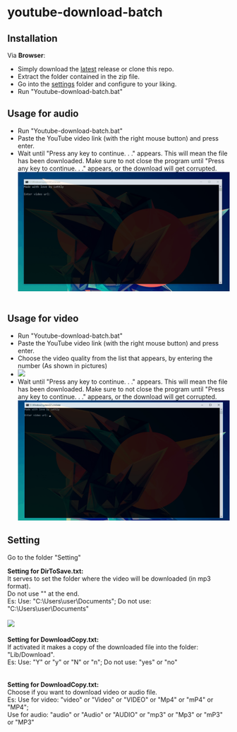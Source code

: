 # youtube-download-batch

## Installation

Via **Browser**: 
- Simply download the [latest](https://github.com/Lettly/youtube-download-batch/archive/master.zip) release or clone this repo.<br />
- Extract the folder contained in the zip file.<br />
- Go into the [settings](#setting) folder and configure to your liking.
- Run "Youtube-download-batch.bat"<br />

## Usage for audio
- Run "Youtube-download-batch.bat"<br />
- Paste the YouTube video link (with the right mouse button) and press enter.<br />
- Wait until "Press any key to continue. . ." appears. This will mean the file has been downloaded. Make sure to not close the program until "Press any key to continue. . ." appears, or the download will get corrupted.
![](https://raw.githubusercontent.com/Lettly/Wiki-file/master/youtube-download-batch/Yt-dl.gif) <br /><br />

## Usage for video
- Run "Youtube-download-batch.bat"<br />
- Paste the YouTube video link (with the right mouse button) and press enter.<br />
- Choose the video quality from the list that appears, by entering the number (As shown in pictures)
- ![](http://image.prntscr.com/image/112a4fd9a9ed4421a91ef7033b9b52ed.png)<br />
- Wait until "Press any key to continue. . ." appears. This will mean the file has been downloaded. Make sure to not close the program until "Press any key to continue. . ." appears, or the download will get corrupted.
![](https://raw.githubusercontent.com/Lettly/Wiki-file/master/youtube-download-batch/Yt-dl-video.gif)


## Setting
Go to the folder "Setting"

 **Setting for DirToSave.txt:**<br />
It serves to set the folder where the video will be downloaded (in mp3 format).<br />
Do not use "\" at the end.<br />
Es: Use: "C:\Users\user\Documents"; Do not use: "C:\Users\user\Documents\"<br /><br />
![](http://image.prntscr.com/image/fe9f8845a5d94e2f87a828c4410ae19f.png)<br /><br />
**Setting for DownloadCopy.txt:**<br />
If activated it makes a copy of the downloaded file into the folder: "Lib/Download".<br />
Es: Use: "Y" or "y" or "N" or "n"; Do not use: "yes" or "no"<br /><br /><br />
**Setting for DownloadCopy.txt:**<br />
Choose if you want to download video or audio file.<br />
Es: Use for video: "video" or "Video" or "VIDEO" or "Mp4" or "mP4" or "MP4";<br />
Use for audio: "audio" or "Audio" or "AUDIO" or "mp3" or "Mp3" or "mP3" or "MP3" <br />



